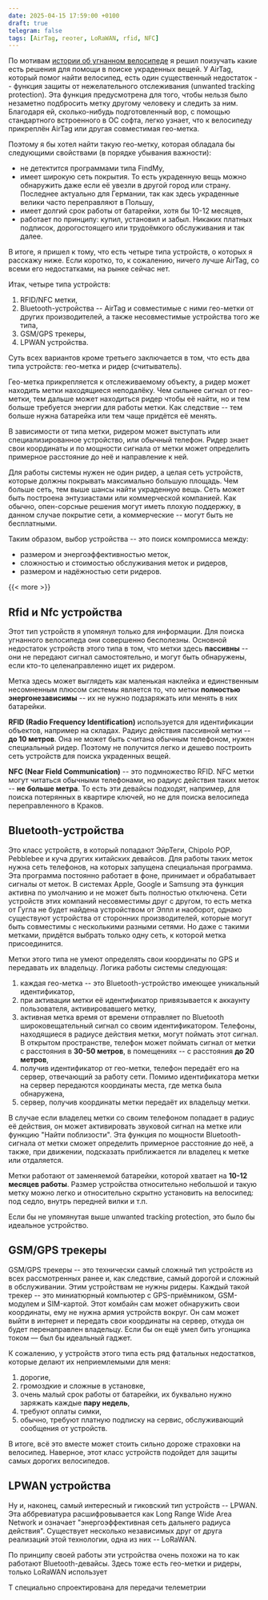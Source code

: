 ```yaml
---
date: 2025-04-15 17:59:00 +0100
draft: true
telegram: false
tags: [AirTag, геотег, LoRaWAN, rfid, NFC]
---
```

По мотивам [истории об угнанном велосипеде](https://romka.eu/blog/2025/bicycle-theft/) я решил поизучать какие есть решения для помощи в поиске украденных вещей. У AirTag, который помог найти велосипед, есть один существенный недостаток -- функция защиты от нежелательного отслеживания (unwanted tracking protection). Эта функция предусмотрена для того, чтобы нельзя было незаметно подбросить метку другому человеку и следить за ним. Благодаря ей, сколько-нибудь подготовленный вор, с помощью стандартного встроенного в ОС софта, легко узнает, что к велосипеду прикреплён AirTag или другая совместимая гео-метка.

Поэтому я бы хотел найти такую гео-метку, которая обладала бы следующими свойствами (в порядке убывания важности):
- не детектится программами типа FindMy,
- имеет широкую сеть покрытия. То есть украденную вещь можно обнаружить даже если её увезли в другой город или страну. Последнее актуально для Германии, так как здесь украденные велики часто переправляют в Польшу,
- имеет долгий срок работы от батарейки, хотя бы 10-12 месяцев,
- работает по принципу: купил, установил и забыл. Никаких платных подписок, дорогостоящего или трудоёмкого обслуживания и так далее.

В итоге, я пришел к тому, что есть четыре типа устройств, о которых я расскажу ниже. Если коротко, то, к сожалению, ничего лучше AirTag, со всеми его недостатками, на рынке сейчас нет.

Итак, четыре типа устройств:
1. RFID/NFC метки,
2. Bluetooth-устройства -- AirTag и совместимые с ними гео-метки от других производителей, а также несовместимые устройства того же типа,
3. GSM/GPS трекеры,
4. LPWAN устройства.

Суть всех вариантов кроме третьего заключается в том, что есть два типа устройств: гео-метка и ридер (считыватель).

Гео-метка прикрепляется к отслеживаемому объекту, а ридер может находить метки находящиеся неподалёку. Чем сильнее сигнал от гео-метки, тем дальше может находиться ридер чтобы её найти, но и тем больше требуется энергии для работы метки. Как следствие -- тем больше нужна батарейка или тем чаще придётся её менять. 

В зависимости от типа метки, ридером может выступать или специализированное устройство, или обычный телефон. Ридер знает свои координаты и по мощности сигнала от метки может определить примерное расстояние до неё и направление к ней.

Для работы системы нужен не один ридер, а целая сеть устройств, которые должны покрывать максимально большую площадь. Чем больше сеть, тем выше шансы найти украденную вещь. Сеть может быть построена энтузиастами или коммерческой компанией. Как обычно, опен-сорсные решения могут иметь плохую поддержку, в данном случае покрытие сети, а коммерческие -- могут быть не бесплатными.

Таким образом, выбор устройства -- это поиск компромисса между:
- размером и энергоэффективностью меток,
- сложностью и стоимостью обслуживания меток и ридеров,
- размером и надёжностью сети ридеров.

{{< more >}}
<!--more-->

## Rfid и Nfc устройства
Этот тип устройств я упомянул только для информации. Для поиска угнанного велосипеда они совершенно бесполезны. Основной недостаток устройств этого типа в том, что метки здесь **пассивны** -- они не передают сигнал самостоятельно, и могут быть обнаружены, если кто-то целенаправленно ищет их ридером.

Метка здесь может выглядеть как маленькая наклейка и единственным несомненным плюсом системы является то, что метки **полностью энергонезависимы** -- их не нужно подзаряжать или менять в них батарейки.

**RFID (Radio Frequency Identification)** используется для идентификации объектов, например на складах. Радиус действия пассивной метки -- **до 10 метров**. Она не может быть считана обычным телефоном, нужен специальный ридер. Поэтому не получится легко и дешево построить сеть устройств для поиска украденных вещей.   

**NFC (Near Field Communication)** -- это подмножество RFID. NFC метки могут читаться обычными телефонами, но радиус действия таких меток -- **не больше метра**. То есть эти девайсы подходят, например, для поиска потерянных в квартире ключей, но не для поиска велосипеда переправленного в Краков.

## Bluetooth-устройства
Это класс устройств, в который попадают ЭйрТеги, Chipolo POP, Pebblebee и куча других китайских девайсов. Для работы таких меток нужна сеть телефонов, на которых запущена специальная программа. Эта программа постоянно работает в фоне, принимает и обрабатывает сигналы от меток. В системах Apple, Google и Samsung эта функция активна по умолчанию и не может быть полностью отключена. Сети устройств этих компаний несовместимы друг с другом, то есть метка от Гугла не будет найдена устройством от Эппл и наоборот, однако существуют устройства от сторонних производителей, которые могут быть совместимы с несколькими разными сетями. Но даже с такими метками, придётся выбрать только одну сеть, к которой метка присоединится.

Метки этого типа не умеют определять свои координаты по GPS и передавать их владельцу. Логика работы системы следующая:
1. каждая гео-метка -- это Bluetooth-устройство имеющее уникальный идентификатор,
2. при активации метки её идентификатор привязывается к аккаунту пользователя, активировавшего метку,
3. активная метка время от времени отправляет по Bluetooth широковещательный сигнал со своим идентификатором. Телефоны,  находящиеся в радиусе действия метки, могут поймать этот сигнал. В открытом пространстве, телефон может поймать сигнал от метки с расстояния в **30-50 метров**, в помещениях -- с расстояния **до 20 метров**,
4. получив идентификатор от гео-метки, телефон передаёт его на сервер, отвечающий за работу сети. Помимо идентификатора метки на сервер передаются координаты места, где метка была обнаружена,
5. сервер, получив координаты метки передаёт их владельцу метки.

В случае если владелец метки со своим телефоном попадает в радиус её действия, он может активировать звуковой сигнал на метке или функцию "Найти поблизости". Эта функция по мощности Bluetooth-сигнала от метки сможет определить примерное расстояние до неё, а также, при движении, подсказать приближается ли владелец к метке или отдаляется.

Метки работают от заменяемой батарейки, которой хватает на **10-12 месяцев работы**. Размер устройства относительно небольшой и такую метку можно легко и относительно скрытно установить на велосипед: под седло, внутрь передней вилки и т.п. 

Если бы не упомянутая выше unwanted tracking protection, это было бы идеальное устройство.

## GSM/GPS трекеры
GSM/GPS трекеры -- это технически самый сложный тип устройств из всех рассмотренных ранее и, как следствие, самый дорогой и сложный в обслуживании. Этим устройствам не нужны ридеры. Каждый такой трекер -- это миниатюрный компьютер с GPS-приёмником, GSM-модулем и SIM-картой. Этот комбайн сам может обнаружить свои координаты, ему не нужна армия устройств вокруг. Он сам может выйти в интернет и передать свои координаты на сервер, откуда он будет перенаправлен владельцу. Если бы он ещё умел бить угонщика током — был бы идеальный гаджет.

К сожалению, у устройств этого типа есть ряд фатальных недостатков, которые делают их неприемлемыми для меня:
1. дорогие,
2. громоздкие и сложные в установке,
3. очень малый срок работы от батарейки, их буквально нужно заряжать каждые **пару недель**,
4. требуют оплаты симки,
5. обычно, требуют платную подписку на сервис, обслуживающий сообщения от устройств.

В итоге, всё это вместе может стоить сильно дороже страховки на велосипед. Наверное, этот класс устройств подойдет для защиты самых дорогих велосипедов.

## LPWAN устройства
Ну и, наконец, самый интересный и гиковский тип устройств -- LPWAN. Эта аббревиатура расшифровывается как Long Range Wide Area Network и означает "энергоэффективная сеть дальнего радиуса действия". Существует несколько независимых друг от друга реализаций этой технологии, одна из них -- LoRaWAN. 

По принципу своей работы эти устройства очень похожи на то как работают Bluetooth-девайсы. Здесь тоже есть гео-метки и ридеры, только LoRaWAN использует  

Т специально спроектирована для передачи телеметрии